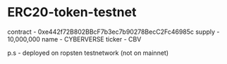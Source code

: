 # ERC20-token-testnet
contract - 0xe442f72B802BBcF7b3ec7b90278BecC2Fc46985c
supply - 10,000,000
name - CYBERVERSE
ticker - CBV

p.s - deployed on ropsten testnetwork (not on mainnet)

